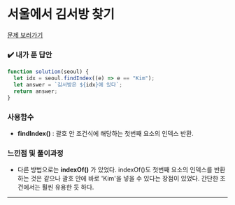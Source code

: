 # 서울에서 김서방 찾기

[문제 보러가기](https://school.programmers.co.kr/learn/courses/30/lessons/12919)

### :heavy_check_mark: 내가 푼 답안

```javascript
function solution(seoul) {
  let idx = seoul.findIndex((e) => e == "Kim");
  let answer = `김서방은 ${idx}에 있다`;
  return answer;
}
```

### 사용함수

- **findIndex()** : 괄호 안 조건식에 해당하는 첫번째 요소의 인덱스 반환.

### 느낀점 및 풀이과정

- 다른 방법으로는 **indexOf()** 가 있었다. indexOf()도 첫번째 요소의 인덱스를 반환하는 것은 같으나 괄호 안에 바로 'Kim'을 넣을 수 있다는 장점이 있었다. 간단한 조건에서는 훨씬 유용한 듯 하다.

<hr/>
